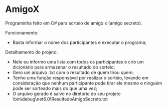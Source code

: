 # AmigoX

Programinha feito em C# para sorteio de amigo x (amigo secreto).

Funcionamento:
- Basta informar o nome dos participantes e executar o programa;

Detalhamento do projeto:
- Nele eu informo uma lista com todos os participantes e crio um dicionário para armazenar o resultado do sorteio;
- Gero um arquivo .txt com o resultado de quem tirou quem;
- Tenho uma função responsável por realizar o sorteio, levando em consideração que nenhum participante pode tirar ele mesmo e ninguém pode ser sorteado mais do que uma vez;
- O arquivo gerado é salvo no diretório do seu projeto \bin\debug\net6.0\ResultadoAmigoSecreto.txt
